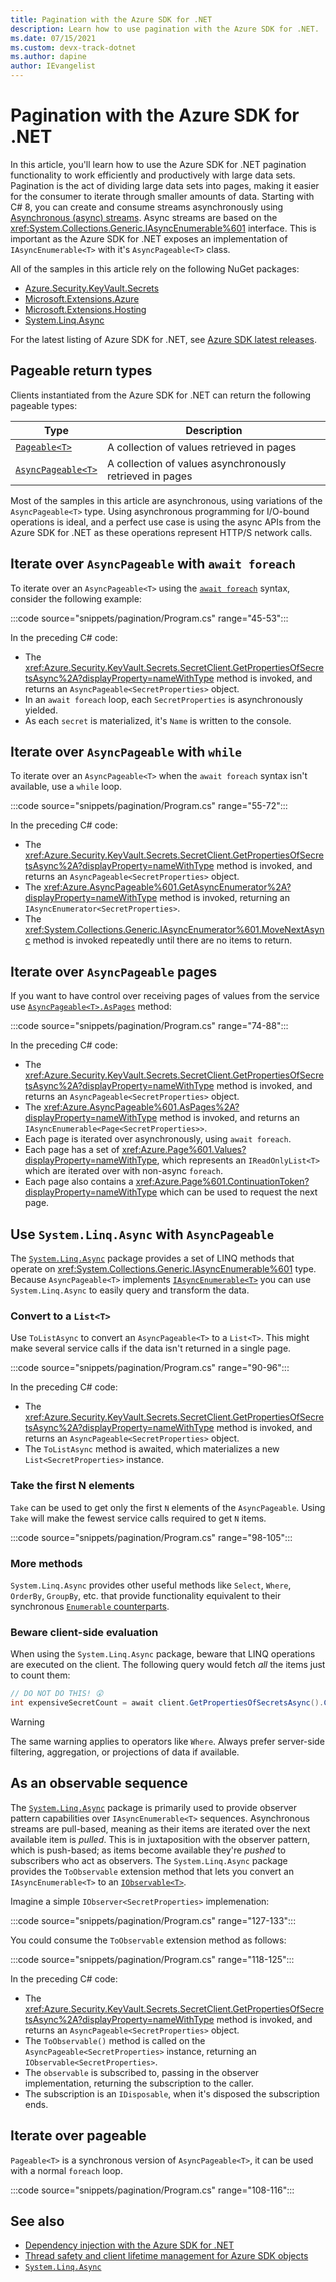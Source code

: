 ```yaml
---
title: Pagination with the Azure SDK for .NET
description: Learn how to use pagination with the Azure SDK for .NET.
ms.date: 07/15/2021
ms.custom: devx-track-dotnet
ms.author: dapine
author: IEvangelist
---
```


# Pagination with the Azure SDK for .NET

In this article, you'll learn how to use the Azure SDK for .NET pagination functionality to work efficiently and productively with large data sets. Pagination is the act of dividing large data sets into pages, making it easier for the consumer to iterate through smaller amounts of data. Starting with C# 8, you can create and consume streams asynchronously using [Asynchronous (async) streams](../../csharp/whats-new/csharp-8.md#asynchronous-streams). Async streams are based on the <xref:System.Collections.Generic.IAsyncEnumerable%601> interface. This is important as the Azure SDK for .NET exposes an implementation of `IAsyncEnumerable<T>` with it's `AsyncPageable<T>` class.

All of the samples in this article rely on the following NuGet packages:

- [Azure.Security.KeyVault.Secrets][azure-key-vault]
- [Microsoft.Extensions.Azure][ms-ext-azure]
- [Microsoft.Extensions.Hosting][ms-ext-hosting]
- [System.Linq.Async][system-linq-async]

[azure-key-vault]: https://www.nuget.org/packages/Azure.Security.KeyVault.Secrets
[ms-ext-azure]: https://www.nuget.org/packages/Microsoft.Extensions.Azure
[ms-ext-hosting]: https://www.nuget.org/packages/Microsoft.Extensions.Hosting
[system-linq-async]: https://www.nuget.org/packages/System.Linq.Async

For the latest listing of Azure SDK for .NET, see [Azure SDK latest releases](packages.md#all-libraries).

## Pageable return types

Clients instantiated from the Azure SDK for .NET can return the following pageable types:

| Type                                               | Description                                              |
|----------------------------------------------------|----------------------------------------------------------|
| [`Pageable<T>`](xref:Azure.Pageable%601)           | A collection of values retrieved in pages                |
| [`AsyncPageable<T>`](xref:Azure.AsyncPageable%601) | A collection of values asynchronously retrieved in pages |

Most of the samples in this article are asynchronous, using variations of the `AsyncPageable<T>` type. Using asynchronous programming for I/O-bound operations is ideal, and a perfect use case is using the async APIs from the Azure SDK for .NET as these operations represent HTTP/S network calls.

## Iterate over `AsyncPageable` with `await foreach`

To iterate over an `AsyncPageable<T>` using the [`await foreach`](/dotnet/csharp/language-reference/proposals/csharp-8.0/async-streams#foreach) syntax, consider the following example:

:::code source="snippets/pagination/Program.cs" range="45-53":::

In the preceding C# code:

- The <xref:Azure.Security.KeyVault.Secrets.SecretClient.GetPropertiesOfSecretsAsync%2A?displayProperty=nameWithType> method is invoked, and returns an `AsyncPageable<SecretProperties>` object.
- In an `await foreach` loop, each `SecretProperties` is asynchronously yielded.
- As each `secret` is materialized, it's `Name` is written to the console.

## Iterate over `AsyncPageable` with `while`

To iterate over an `AsyncPageable<T>` when the `await foreach` syntax isn't available, use a `while` loop.

:::code source="snippets/pagination/Program.cs" range="55-72":::

In the preceding C# code:

- The <xref:Azure.Security.KeyVault.Secrets.SecretClient.GetPropertiesOfSecretsAsync%2A?displayProperty=nameWithType> method is invoked, and returns an `AsyncPageable<SecretProperties>` object.
- The <xref:Azure.AsyncPageable%601.GetAsyncEnumerator%2A?displayProperty=nameWithType> method is invoked, returning an `IAsyncEnumerator<SecretProperties>`.
- The <xref:System.Collections.Generic.IAsyncEnumerator%601.MoveNextAsync> method is invoked repeatedly until there are no items to return.

## Iterate over `AsyncPageable` pages

If you want to have control over receiving pages of values from the service use [`AsyncPageable<T>.AsPages`](xref:Azure.AsyncPageable%601.AsPages%2A) method:

:::code source="snippets/pagination/Program.cs" range="74-88":::

In the preceding C# code:

- The <xref:Azure.Security.KeyVault.Secrets.SecretClient.GetPropertiesOfSecretsAsync%2A?displayProperty=nameWithType> method is invoked, and returns an `AsyncPageable<SecretProperties>` object.
- The <xref:Azure.AsyncPageable%601.AsPages%2A?displayProperty=nameWithType> method is invoked, and returns an `IAsyncEnumerable<Page<SecretProperties>>`.
- Each page is iterated over asynchronously, using `await foreach`.
- Each page has a set of <xref:Azure.Page%601.Values?displayProperty=nameWithType>, which represents an `IReadOnlyList<T>` which are iterated over with non-async `foreach`.
- Each page also contains a <xref:Azure.Page%601.ContinuationToken?displayProperty=nameWithType> which can be used to request the next page.

## Use `System.Linq.Async` with `AsyncPageable`

The [`System.Linq.Async`](https://www.nuget.org/packages/System.Linq.Async) package provides a set of LINQ methods that operate on <xref:System.Collections.Generic.IAsyncEnumerable%601> type. Because `AsyncPageable<T>` implements [`IAsyncEnumerable<T>`](xref:System.Collections.Generic.IAsyncEnumerable%601) you can use `System.Linq.Async` to easily query and transform the data.

### Convert to a `List<T>`

Use `ToListAsync` to convert an `AsyncPageable<T>` to a `List<T>`. This might make several service calls if the data isn't returned in a single page.

:::code source="snippets/pagination/Program.cs" range="90-96":::

In the preceding C# code:

- The <xref:Azure.Security.KeyVault.Secrets.SecretClient.GetPropertiesOfSecretsAsync%2A?displayProperty=nameWithType> method is invoked, and returns an `AsyncPageable<SecretProperties>` object.
- The `ToListAsync` method is awaited, which materializes a new `List<SecretProperties>` instance.

### Take the first N elements

`Take` can be used to get only the first `N` elements of the `AsyncPageable`. Using `Take` will make the fewest service calls required to get `N` items.

:::code source="snippets/pagination/Program.cs" range="98-105":::

### More methods

`System.Linq.Async` provides other useful methods like `Select`, `Where`, `OrderBy`, `GroupBy`, etc. that provide functionality equivalent to their synchronous [`Enumerable` counterparts](xref:System.Linq.Enumerable).

### Beware client-side evaluation

When using the `System.Linq.Async` package, beware that LINQ operations are executed on the client. The following query would fetch *all* the items just to count them:

```csharp
// DO NOT DO THIS! 😲
int expensiveSecretCount = await client.GetPropertiesOfSecretsAsync().CountAsync();
```

> [!WARNING]
> The same warning applies to operators like `Where`. Always prefer server-side filtering, aggregation, or projections of data if available.

## As an observable sequence

The [`System.Linq.Async`](https://www.nuget.org/packages/System.Linq.Async) package is primarily used to provide observer pattern capabilities over `IAsyncEnumerable<T>` sequences. Asynchronous streams are pull-based, meaning as their items are iterated over the next available item is *pulled*. This is in juxtaposition with the observer pattern, which is push-based; as items become available they're *pushed* to subscribers who act as observers. The `System.Linq.Async` package provides the `ToObservable` extension method that lets you convert an `IAsyncEnumerable<T>` to an [`IObservable<T>`](xref:System.IObservable%601).

Imagine a simple `IObserver<SecretProperties>` implemenation:

:::code source="snippets/pagination/Program.cs" range="127-133":::

You could consume the `ToObservable` extension method as follows:

:::code source="snippets/pagination/Program.cs" range="118-125":::

In the preceding C# code:

- The <xref:Azure.Security.KeyVault.Secrets.SecretClient.GetPropertiesOfSecretsAsync%2A?displayProperty=nameWithType> method is invoked, and returns an `AsyncPageable<SecretProperties>` object.
- The `ToObservable()` method is called on the `AsyncPageable<SecretProperties>` instance, returning an `IObservable<SecretProperties>`.
- The `observable` is subscribed to, passing in the observer implementation, returning the subscription to the caller.
- The subscription is an `IDisposable`, when it's disposed the subscription ends.

## Iterate over pageable

`Pageable<T>` is a synchronous version of `AsyncPageable<T>`, it can be used with a normal `foreach` loop.

:::code source="snippets/pagination/Program.cs" range="108-116":::

## See also

- [Dependency injection with the Azure SDK for .NET](dependency-injection.md)
- [Thread safety and client lifetime management for Azure SDK objects](thread-safety.md)
- [`System.Linq.Async`](https://www.nuget.org/packages/System.Linq.Async)
